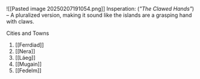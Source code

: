 
![[Pasted image 20250207191054.png]]
Insperation: (_"The Clawed Hands"_) – A pluralized version, making it sound like the islands are a grasping hand with claws.

Cities and Towns
1. [[Ferrdiad]]
2. [[Nera]]
3. [[Láeg]]
4. [[Mugain]]
5. [[Fedelm]]
